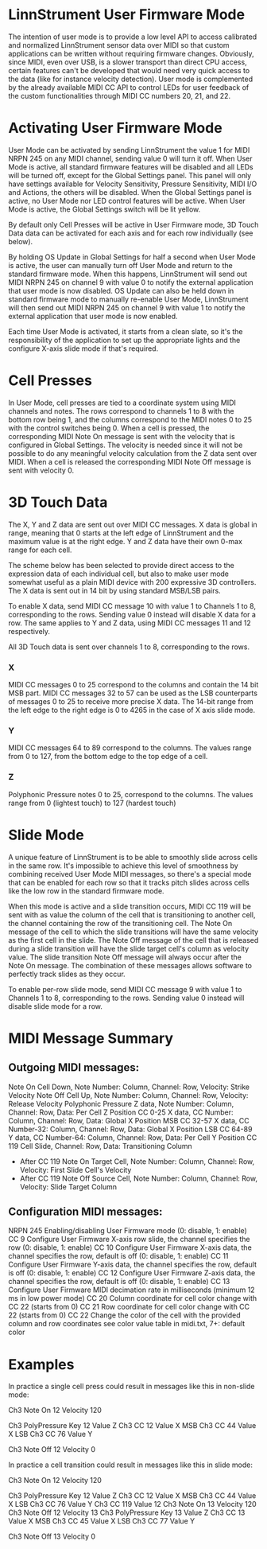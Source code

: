 ﻿LinnStrument User Firmware Mode
===============================

The intention of user mode is to provide a low level API to access calibrated and normalized LinnStrument sensor data
over MIDI so that custom applications can be written without requiring firmware changes. Obviously, since MIDI, even
over USB, is a slower transport than direct CPU access, certain features can't be developed that would need very quick
access to the data (like for instance velocity detection). User mode is complemented by the already available MIDI CC
API to control LEDs for user feedback of the custom functionalities through MIDI CC numbers 20, 21, and 22.


Activating User Firmware Mode
=============================

User Mode can be activated by sending LinnStrument the value 1 for MIDI NRPN 245 on any MIDI channel, sending value 0
will turn it off. When User Mode is active, all standard firmware features will be disabled and all LEDs will be turned
off, except for the Global Settings panel. This panel will only have settings available for Velocity Sensitivity,
Pressure Sensitivity, MIDI I/O and Actions, the others will be disabled. When the Global Settings panel is active, no
User Mode nor LED control features will be active. When User Mode is active, the Global Settings switch will be lit
yellow.

By default only Cell Presses will be active in User Firmware mode, 3D Touch Data data can be activated for each axis and
for each row individually (see below).

By holding OS Update in Global Settings for half a second when User Mode is active, the user can manually turn off User
Mode and return to the standard firmware mode. When this happens, LinnStrument will send out MIDI NRPN 245 on channel 9
with value 0 to notify the external application that user mode is now disabled. OS Update can also be held down in
standard firmware mode to manually re-enable User Mode, LinnStrument will then send out MIDI NRPN 245 on channel 9 with
value 1 to notify the external application that user mode is now enabled.

Each time User Mode is activated, it starts from a clean slate, so it's the responsibility of the application to set up
the appropriate lights and the configure X-axis slide mode if that's required.


Cell Presses
============

In User Mode, cell presses are tied to a coordinate system using MIDI channels and notes. The rows correspond to
channels 1 to 8 with the bottom row being 1, and the columns correspond to the MIDI notes 0 to 25 with the control
switches being 0. When a cell is pressed, the corresponding MIDI Note On message is sent with the velocity that is
configured in Global Settings. The velocity is needed since it will not be possible to do any meaningful velocity
calculation from the Z data sent over MIDI. When a cell is released the corresponding MIDI Note Off message is sent with
velocity 0.


3D Touch Data
=============

The X, Y and Z data are sent out over MIDI CC messages. X data is global in range, meaning that 0 starts at the left
edge of LinnStrument and the maximum value is at the right edge. Y and Z data have their own 0-max range for each cell.

The scheme below has been selected to provide direct access to the expression data of each individual cell, but also to
make user mode somewhat useful as a plain MIDI device with 200 expressive 3D controllers. The X data is sent out in 14
bit by using standard MSB/LSB pairs.

To enable X data, send MIDI CC message 10 with value 1 to Channels 1 to 8, corresponding to the rows.
Sending value 0 instead will disable X data for a row. The same applies to Y and Z data, using MIDI CC messages 11 and 12
respectively.

All 3D Touch data is sent over channels 1 to 8, corresponding to the rows.

### X
MIDI CC messages 0 to 25 correspond to the columns and contain the 14 bit MSB part. MIDI CC messages 32 to 57 can be used as the LSB counterparts of messages 0 to 25 to receive more precise X data. The 14-bit range from the left edge to the right edge is 0 to 4265 in the case of X axis slide mode.

### Y
MIDI CC messages 64 to 89 correspond to the columns.
The values range from 0 to 127, from the bottom edge to the top edge of a cell.

### Z
Polyphonic Pressure notes 0 to 25, correspond to the columns. 
The values range from 0 (lightest touch) to 127 (hardest touch)


Slide Mode
==========

A unique feature of LinnStrument is to be able to smoothly slide across cells in the same row. It's impossible to
achieve this level of smoothness by combining received User Mode MIDI messages, so there's a special mode that can be
enabled for each row so that it tracks pitch slides across cells like the low row in the standard firmware mode.

When this mode is active and a slide transition occurs, MIDI CC 119 will be sent with as value the column of the cell
that is transitioning to another cell, the channel containing the row of the transitioning cell. The Note On message of
the cell to which the slide transitions will have the same velocity as the first cell in the slide. The Note Off message
of the cell that is released during a slide transition will have the slide target cell's column as velocity value. The
slide transition Note Off message will always occur after the Note On message. The combination of these messages allows
software to perfectly track slides as they occur.

To enable per-row slide mode, send MIDI CC message 9 with value 1 to Channels 1 to 8, corresponding to the rows.
Sending value 0 instead will disable slide mode for a row.


MIDI Message Summary
====================

Outgoing MIDI messages:
-----------------------

Note On                    Cell Down,    Note Number: Column,  Channel: Row,  Velocity: Strike Velocity
Note Off                   Cell Up,      Note Number: Column,  Channel: Row,  Velocity: Release Velocity
Polyphonic Pressure        Z data,       Note Number: Column,  Channel: Row,      Data: Per Cell Z Position
CC 0-25                    X data,         CC Number: Column,  Channel: Row,      Data: Global X Position MSB
CC 32-57                   X data,      CC Number-32: Column,  Channel: Row,      Data: Global X Position LSB
CC 64-89                   Y data,      CC Number-64: Column,  Channel: Row,      Data: Per Cell Y Position
CC 119                     Cell Slide,                         Channel: Row,      Data: Transitioning Column
 - After CC 119 Note On    Target Cell,  Note Number: Column,  Channel: Row,  Velocity: First Slide Cell's Velocity
 - After CC 119 Note Off   Source Cell,  Note Number: Column,  Channel: Row,  Velocity: Slide Target Column

Configuration MIDI messages:
----------------------------

NRPN 245    Enabling/disabling User Firmware mode (0: disable, 1: enable)
CC 9        Configure User Firmware X-axis row slide, the channel specifies the row (0: disable, 1: enable)
CC 10       Configure User Firmware X-axis data, the channel specifies the row, default is off (0: disable, 1: enable)
CC 11       Configure User Firmware Y-axis data, the channel specifies the row, default is off (0: disable, 1: enable)
CC 12       Configure User Firmware Z-axis data, the channel specifies the row, default is off (0: disable, 1: enable)
CC 13       Configure User Firmware MIDI decimation rate in milliseconds (minimum 12 ms in low power mode)
CC 20       Column coordinate for cell color change with CC 22 (starts from 0)
CC 21       Row coordinate for cell color change with CC 22 (starts from 0)
CC 22       Change the color of the cell with the provided column and row coordinates
            see color value table in midi.txt, 7+: default color


Examples
========

In practice a single cell press could result in messages like this in non-slide mode:


Ch3 Note On 12 Velocity 120

Ch3 PolyPressure Key 12 Value Z
Ch3 CC 12 Value X MSB
Ch3 CC 44 Value X LSB
Ch3 CC 76 Value Y

Ch3 Note Off 12 Velocity 0

In practice a cell transition could result in messages like this in slide mode:

Ch3 Note On 12 Velocity 120

Ch3 PolyPressure Key 12 Value Z
Ch3 CC 12 Value X MSB
Ch3 CC 44 Value X LSB
Ch3 CC 76 Value Y
Ch3 CC 119 Value 12
Ch3 Note On 13 Velocity 120
Ch3 Note Off 12 Velocity 13
Ch3 PolyPressure Key 13 Value Z
Ch3 CC 13 Value X MSB
Ch3 CC 45 Value X LSB
Ch3 CC 77 Value Y

Ch3 Note Off 13 Velocity 0